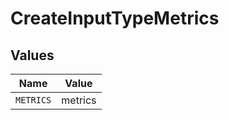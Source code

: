 # CreateInputTypeMetrics


## Values

| Name      | Value     |
| --------- | --------- |
| `METRICS` | metrics   |